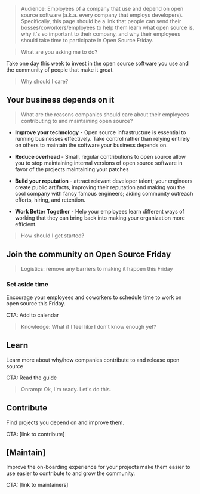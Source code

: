 > Audience: Employees of a company that use and depend on open source software (a.k.a. every company that employs developers). Specifically, this page should be a link that people can send their bosses/coworkers/employees to help them learn what open source is, why it's so important to their company, and why their employees should take time to participate in Open Source Friday.

> What are you asking me to do?

Take one day this week to invest in the open source software you use and the community of people that make it great.

> Why should I care?

## Your business depends on it

> What are the reasons companies should care about their employees contributing to and maintaining open source?

- **Improve your technology** - Open source infrastructure is essential to running businesses effectively. Take control rather than relying entirely on others to maintain the software your business depends on.

- **Reduce overhead** - Small, regular contributions to open source allow you to stop maintaining internal versions of open source software in favor of the projects maintaining your patches

- **Build your reputation** - attract relevant developer talent; your engineers create public artifacts, improving their reputation and making you the cool company with fancy famous engineers; aiding community outreach efforts, hiring, and retention.

- **Work Better Together** - Help your employees learn different ways of working that they can bring back into making your organization more efficient.

> How should I get started?

## Join the community on Open Source Friday

> Logistics: remove any barriers to making it happen this Friday

### Set aside time

Encourage your employees and coworkers to schedule time to work on open source this Friday.

CTA: Add to calendar

> Knowledge: What if I feel like I don't know enough yet?

## Learn

Learn more about why/how companies contribute to and release open source

CTA: Read the guide

> Onramp: Ok, I'm ready. Let's do this.

## Contribute

Find projects you depend on and improve them.

CTA: [link to contribute]

## [Maintain]

Improve the on-boarding experience for your projects
  make them easier to use
  easier to contribute to
and grow the community.

CTA: [link to maintainers]
